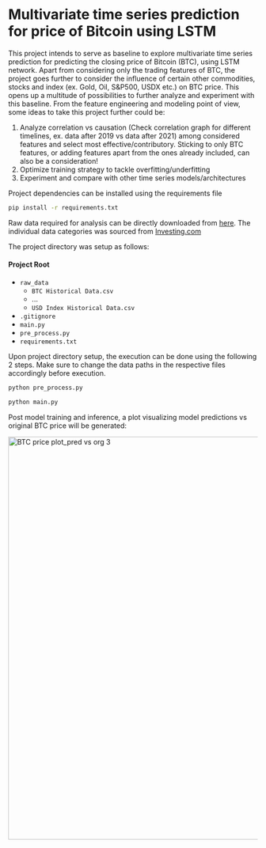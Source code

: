 # Multivariate time series prediction for price of Bitcoin using LSTM

This project intends to serve as baseline to explore multivariate time series prediction for predicting the closing price of Bitcoin (BTC), using LSTM network. Apart from considering only the trading features of BTC, the project goes further to consider the influence of certain other commodities, stocks and index (ex. Gold, Oil, S&P500, USDX etc.) on BTC price. This opens up a multitude of possibilities to further analyze and experiment with this baseline. From the feature engineering and modeling point of view, some ideas to take this project further could be:

1. Analyze correlation vs causation (Check correlation graph for different timelines, ex. data after 2019 vs data after 2021) among considered features and select most effective/contributory. Sticking to only BTC features, or adding features apart from the ones already included, can also be a consideration!
2. Optimize training strategy to tackle overfitting/underfitting
3. Experiment and compare with other time series models/architectures 

Project dependencies can be installed using the requirements file
```bash
pip install -r requirements.txt
```

Raw data required for analysis can be directly downloaded from [here](https://drive.google.com/drive/folders/11qirLsWjUPwTzwq6b8Che-L1Mjk1l7e3?usp=sharing). The individual data categories was sourced from [Investing.com](https://www.investing.com/)

The project directory was setup as follows:

#### Project Root
- `raw_data`
    - `BTC Historical Data.csv`
    - ...
    - `USD Index Historical Data.csv`
- `.gitignore`
- `main.py`
- `pre_process.py`
- `requirements.txt`

Upon project directory setup, the execution can be done using the following 2 steps. Make sure to change the data paths in the respective files accordingly before execution.
```bash
python pre_process.py
```
```bash
python main.py
```

Post model training and inference, a plot visualizing model predictions vs original BTC price will be generated:

<img width="815" alt="BTC price plot_pred vs org 3" src="https://github.com/VIJVIV/Multi_BTC_Pred/assets/146338220/c83c8c9e-37dd-4753-88ec-490930edffa7">



